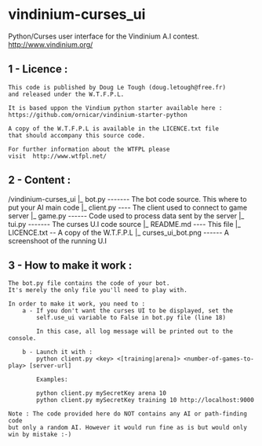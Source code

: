 vindinium-curses_ui
===================

Python/Curses user interface for the Vindinium A.I contest.
http://www.vindinium.org/


1 - Licence :
-------------
	This code is published by Doug Le Tough (doug.letough@free.fr) 
	and released under the W.T.F.P.L.
	
	It is based uppon the Vindium python starter available here :
	https://github.com/ornicar/vindinium-starter-python
	
	A copy of the W.T.F.P.L is available in the LICENCE.txt file 
	that should accompany this source code.

	For further information about the WTFPL please
	visit  http://www.wtfpl.net/

2 - Content :
-------------

/vindinium-curses_ui
  |_ bot.py ------- The bot code source. This where to put your AI main code
  |_ client.py ---- The client used to connect to game server
  |_ game.py ------ Code used to process data sent by the server
  |_ tui.py ------- The curses U.I code source
  |_ README.md ---- This file
  |_ LICENCE.txt -- A copy of the W.T.F.P.L
  |_ curses_ui_bot.png ------ A screenshoot of the running U.I

3 - How to make it work :
-------------------------

	The bot.py file contains the code of your bot.
	It's merely the only file you'll need to play with.

	In order to make it work, you need to :
		a - If you don't want the curses UI to be displayed, set the 
			self.use_ui variable to False in bot.py file (line 18)
			
			In this case, all log message will be printed out to the console.
		
		b - Launch it with :
			python client.py <key> <[training|arena]> <number-of-games-to-play> [server-url]
			
			Examples:
			
			python client.py mySecretKey arena 10
			python client.py mySecretKey training 10 http://localhost:9000
		
	Note : The code provided here do NOT contains any AI or path-finding code 
	but only a random AI. However it would run fine as is but would only win by mistake :-)


